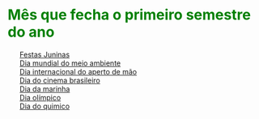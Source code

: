 <html>
  <head>
  <style>
   body{
    background-image: url("https://www.welovesolo.com/wp-content/uploads/2016/11/05retmvpt1r5i43.jpg");
    background-attachment: scroll;
    h1 {color: green;}
    ul {list-style-type: none;}
    }
  </style>
  </head>
  
  <body>
  <h1>Mês que fecha o primeiro semestre do ano</h1>
  <ul>
    <li><a href="https://www.festajunina.com.br/festa-junina/">Festas Juninas</a></li>
    <li><a href="https://educacao.uol.com.br/datas-comemorativas/0605---dia-mundial-do-meio-ambiente-e-ecologia.htm">Dia mundial do meio ambiente</a></li>
    <li><a href="https://www.sitedecuriosidades.com/curiosidade/origem-do-aperto-de-mao.html">Dia internacional do aperto de mão</a></li>
    <li><a href="http://www.cinefilosanonimos.com.br/19-de-junho-dia-do-cinema-brasileiro/">Dia do cinema brasileiro</a></li>
    <li><a href="https://www.marinha.mil.br/">Dia da marinha</a></li>
    <li><a href="https://youtu.be/qCGkzhmR-Rk">Dia olímpico</a></li>
    <li><a href="https://www.portalsaofrancisco.com.br/calendario-comemorativo/dia-do-quimico">Dia do quimico</a></li>
  </ul>
  </body>
</html>
  

